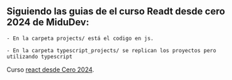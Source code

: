 ## Siguiendo las guias de el curso Readt desde cero 2024 de MiduDev:

    - En la carpeta projects/ está el codigo en js.

    - En la carpeta typescript_projects/ se replican los proyectos pero utilizando typescript

Curso [react desde Cero 2024](https://www.youtube.com/watch?v=K2NcGYajvY4&list=PLUofhDIg_38q4D0xNWp7FEHOTcZhjWJ29&index=7).

